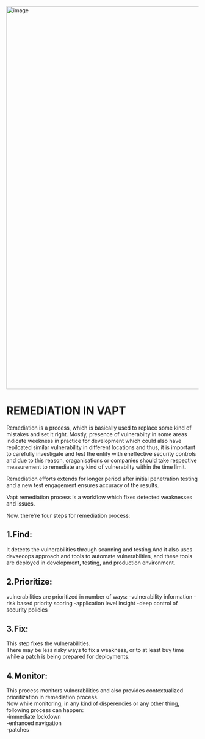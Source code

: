 <img width="1000" alt="image" src="https://user-images.githubusercontent.com/64470404/143932476-74023329-21e7-4be0-b299-8bb04434def8.png">


# REMEDIATION IN VAPT

Remediation is a process, which is basically used to replace some kind of mistakes and set it right.
Mostly, presence of vulnerabilty in some areas indicate weekness in practice for development which could also have repilcated similar vulnerability in different locations and thus, it is important to carefully investigate and test the entity with eneffective security controls and due to this reason, oraganisations or companies should take respective measurement to remediate any kind of vulnerabilty within the time limit.

Remediation efforts extends for longer period after initial penetration testing and a new test engagement ensures accuracy of the results.

Vapt remediation process is a workflow which fixes detected weaknesses and issues.

Now, there're four steps for remediation process:<br>

## 1.Find:
It detects the vulnerabilities through scanning and testing.And it also uses devsecops approach and tools to automate vulnerabilties, and these tools are deployed in development, testing, and production environment.
<br>
## 2.Prioritize:
vulnerabilities are prioritized in number of ways:
-vulnerability information
-risk based priority scoring
-application level insight
-deep control of security policies
<br>


## 3.Fix:
This step fixes the vulnerabilities.<br>
There may be less risky ways to fix a weakness, or to at least buy time while a patch is being prepared for deployments. <br>


## 4.Monitor:

This process monitors vulnerabilities and also  provides contextualized prioritization in remediation process.
<br>
Now while monitoring, in any kind of disperencies or any other thing, following process can happen:
<br>
-immediate lockdown<br>
-enhanced navigation<br>
-patches
